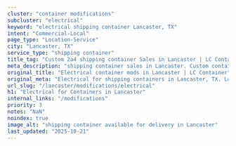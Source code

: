 ```yaml
---
cluster: "container modifications"
subcluster: "electrical"
keyword: "electrical shipping container Lancaster, TX"
intent: "Commercial-Local"
page_type: "Location-Service"
city: "Lancaster, TX"
service_type: "shipping container"
title_tag: "Custom 2a4 shipping container Sales in Lancaster | LC Container"
meta_description: "shipping container sales in Lancaster. Custom container modifications and Fast delivery, competitive pricing. Serving modifications area. Quote ID: CPW. Call (214) 524-4168 for your free quote today."
original_title: "Electrical container mods in Lancaster | LC Container"
original_meta: "Electrical for shipping containers in Lancaster, TX. Local fabrication & pro install. LC Container — Since 2003. Get a quote."
url_slug: "/lancaster/modifications/electrical"
h1: "Electrical for Containers in Lancaster"
internal_links: "/modifications"
priority: 3
notes: "NaN"
noindex: true
image_alt: "shipping container available for delivery in Lancaster"
last_updated: "2025-10-21"
---
```


<!-- TODO: Add unique city/inventory copy, images, and internal links here. -->
